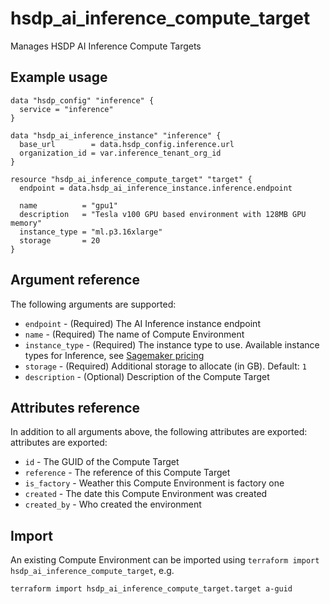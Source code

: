 # hsdp_ai_inference_compute_target

Manages HSDP AI Inference Compute Targets

## Example usage

```hcl
data "hsdp_config" "inference" {
  service = "inference"
}

data "hsdp_ai_inference_instance" "inference" {
  base_url        = data.hsdp_config.inference.url
  organization_id = var.inference_tenant_org_id
}

resource "hsdp_ai_inference_compute_target" "target" {
  endpoint = data.hsdp_ai_inference_instance.inference.endpoint
  
  name          = "gpu1"
  description   = "Tesla v100 GPU based environment with 128MB GPU memory"
  instance_type = "ml.p3.16xlarge"
  storage       = 20
}
```

## Argument reference

The following arguments are supported:

* `endpoint` - (Required) The AI Inference instance endpoint
* `name` - (Required) The name of Compute Environment
* `instance_type` - (Required) The instance type to use. Available instance types for Inference, see [Sagemaker pricing](https://aws.amazon.com/sagemaker/pricing/)
* `storage` - (Required) Additional storage to allocate (in GB). Default: `1`
* `description` - (Optional) Description of the Compute Target

## Attributes reference

In addition to all arguments above, the following attributes are exported:
attributes are exported:

* `id` - The GUID of the Compute Target
* `reference` - The reference of this Compute Target
* `is_factory` - Weather this Compute Environment is factory one
* `created` - The date this Compute Environment was created
* `created_by` - Who created the environment

## Import

An existing Compute Environment can be imported using `terraform import hsdp_ai_inference_compute_target`, e.g.

```bash
terraform import hsdp_ai_inference_compute_target.target a-guid
```
